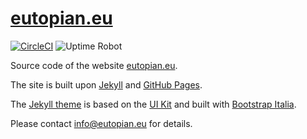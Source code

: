 # [eutopian.eu](https://eutopian.eu)

[![CircleCI](https://circleci.com/gh/reale/eutopian.eu.svg?style=svg)](https://circleci.com/gh/eutopian-eu/eutopian.eu)
![Uptime Robot](https://img.shields.io/uptimerobot/status/m788020609-dd025625f2de6b6ee1369a5b)

Source code of the website [eutopian.eu](https://eutopian.eu).

The site is built upon [Jekyll](https://jekyllrb.com/) and [GitHub Pages](https://pages.github.com/).

The [Jekyll theme](README.template.md) is based on the [UI Kit](https://github.com/italia/design-ui-kit) and built with [Bootstrap Italia](https://github.com/italia/bootstrap-italia/).

Please contact [info@eutopian.eu](mailto:info@eutopian.eu) for details.
